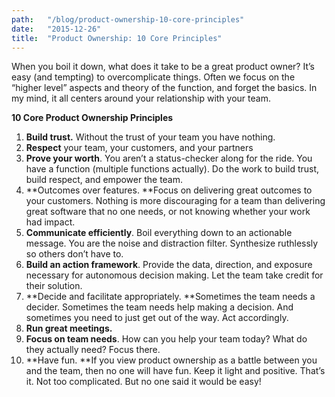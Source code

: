 ```yaml
---
path:	"/blog/product-ownership-10-core-principles"
date:	"2015-12-26"
title:	"Product Ownership: 10 Core Principles"
---
```


When you boil it down, what does it take to be a great product owner? It’s easy (and tempting) to overcomplicate things. Often we focus on the “higher level” aspects and theory of the function, and forget the basics. In my mind, it all centers around your relationship with your team.

**10 Core Product Ownership Principles**

1. **Build trust.** Without the trust of your team you have nothing.
2. **Respect** your team, your customers, and your partners
3. **Prove your worth**. You aren’t a status-checker along for the ride. You have a function (multiple functions actually). Do the work to build trust, build respect, and empower the team.
4. **Outcomes over features. **Focus on delivering great outcomes to your customers. Nothing is more discouraging for a team than delivering great software that no one needs, or not knowing whether your work had impact.
5. **Communicate efficiently**. Boil everything down to an actionable message. You are the noise and distraction filter. Synthesize ruthlessly so others don’t have to.
6. **Build an action framework**. Provide the data, direction, and exposure necessary for autonomous decision making. Let the team take credit for their solution.
7. **Decide and facilitate appropriately. **Sometimes the team needs a decider. Sometimes the team needs help making a decision. And sometimes you need to just get out of the way. Act accordingly.
8. **Run great meetings.**
9. **Focus on team needs**. How can you help your team today? What do they actually need? Focus there.
10. **Have fun. **If you view product ownership as a battle between you and the team, then no one will have fun. Keep it light and positive.
That’s it. Not too complicated. But no one said it would be easy!

